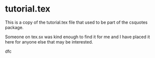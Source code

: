 # tutorial.tex

This is a copy of the tutorial.tex file that used to be part of the csquotes package. 

Someone on tex.sx was kind enough to find it for me and I have placed it here for anyone else that may be interested. 

dfc

